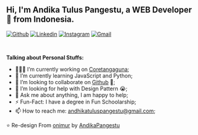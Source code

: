 <!-- Your title -->
## Hi, I'm Andika Tulus Pangestu, a WEB Developer 🚀 from Indonesia.

<!-- Your badges
You can use the website to generate badges: https://shields.io/
-->

[![Github](https://img.shields.io/badge/-Github-000?style=flat&logo=Github&logoColor=white)](https://github.com/andhikatuluspangestu)
[![Linkedin](https://img.shields.io/badge/-LinkedIn-blue?style=flat&logo=Linkedin&logoColor=white)](https://www.linkedin.com/in/andika-tulus-pangestu-343884175/)
[![Instagram](https://img.shields.io/badge/-Instagram-c13584?style=flat&labelColor=c13584&logo=instagram&logoColor=white)](https://www.instagram.com/andhikatuluspangestu/)
[![Gmail](https://img.shields.io/badge/-Gmail-c14438?style=flat&logo=Gmail&logoColor=white)](mailto:andhikatuluspangestu@gmail.com)

&nbsp;

<!-- Talking about you -->
**Talking about Personal Stuffs:**

- 👨🏽‍💻 I’m currently working on [Coretangaguna](https://www.coretangaguna.eu.org);
- 🌱 I’m currently learning JavaScript and Python; 
- 👯 I’m looking to collaborate on [Github](https://github.com/andhikatuluspangestu) 🤝;
- 🤔 I’m looking for help with Design Pattern 😭;
- 💬 Ask me about anything, I am happy to help;
- ⚡️ Fun-Fact: I have a degree in Fun Schoolarship;
- 📫 How to reach me: andhikatuluspangestu@gmail.com;

<!-- This readme was created by Murillo Comino - https://github.com/onimur -->
⭐️ Re-design From [onimur](https://github.com/onimur) by [AndikaPangestu](https://github.com/andhikatuluspangestu)
